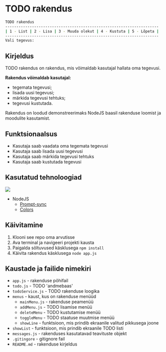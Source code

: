 # TODO rakendus

```bash
TODO rakendus
---------------------------------------------------------------------
| 1 - List | 2 - Lisa | 3 - Muuda olekut | 4 - Kustuta | 5 - Lõpeta |
---------------------------------------------------------------------
Vali tegevus:
```

## Kirjeldus

TODO rakendus on rakendus, mis võimaldab kasutajal hallata oma tegevusi.

**Rakendus võimaldab kasutajal:**

- tegemata tegevusi;
- lisada uusi tegevusi;
- märkida tegevusi tehtuks;
- tegevusi kustutada.

Rakendus on loodud demonstreerimaks NodeJS baasil rakenduse loomist ja moodulite kasutamist.

## Funktsionaalsus

- Kasutaja saab vaadata oma tegemata tegevusi
- Kasutaja saab lisada uusi tegevusi
- Kasutaja saab märkida tegevusi tehtuks
- Kasutaja saab kustutada tegevusi

## Kasutatud tehnoloogiad

<p align="left">
  <a href="https://skillicons.dev">
    <img src="https://skillicons.dev/icons?i=js,nodejs,npm,vscode,md,git,github" />
  </a>
</p>

- NodeJS
  - [Prompt-sync](https://www.npmjs.com/package/prompt-sync)
  - [Colors](https://www.npmjs.com/package/colors)

## Käivitamine

1. Klooni see repo oma arvutisse
2. Ava terminal ja navigeeri projekti kausta
3. Paigalda sõltuvused käsklusega `npm install`
4. Käivita rakendus käsklusega `node app.js`

## Kaustade ja failide nimekiri

- `app.js` - rakenduse põhifail
- `todo.js` - TODO 'andmebaas'
- `todoService.js` - TODO rakenduse loogika
- `menus` - kaust, kus on rakenduse menüüd
  - `mainMenu.js` - rakenduse peamenüü
  - `addMenu.js` - TODO lisamise menüü
  - `deleteMenu` - TODO kustutamise menüü
  - `toggleMenu` - TODO staatuse muutmise menüü
  - `showLine` - funktsioon, mis prindib ekraanile valitud pikkusega joone
- `showList` - funktsioon, mis prindib ekraanile TODO listi
- `messages.js` - rakenduses kasutatavad teavituste objekt
- `.gitingore` - gitignore fail
- `README.md` - rakenduse kirjeldus
